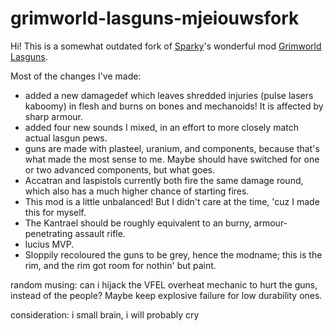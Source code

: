 # grimworld-lasguns-mjeiouwsfork

Hi! This is a somewhat outdated fork of [Sparky](https://steamcommunity.com/profiles/76561199057353785)'s wonderful mod [Grimworld Lasguns](https://steamcommunity.com/sharedfiles/filedetails/?id=2894628781&searchtext=lasguns).

Most of the changes I've made:
- added a new damagedef which leaves shredded injuries (pulse lasers kaboomy) in flesh and burns on bones and mechanoids! It is affected by sharp armour.
- added four new sounds I mixed, in an effort to more closely match actual lasgun pews.
- guns are made with plasteel, uranium, and components, because that's what made the most sense to me. Maybe should have switched for one or two advanced components, but what goes.
- Accatran and laspistols currently both fire the same damage round, which also has a much higher chance of starting fires.
- This mod is a little unbalanced! But I didn't care at the time, 'cuz I made this for myself.
- The Kantrael should be roughly equivalent to an burny, armour-penetrating assault rifle.
- lucius MVP.
- Sloppily recoloured the guns to be grey, hence the modname; this is the rim, and the rim got room for nothin' but paint.

random musing: can i hijack the VFEL overheat mechanic to hurt the guns, instead of the people? Maybe keep explosive failure for low durability ones.

consideration: i small brain, i will probably cry
